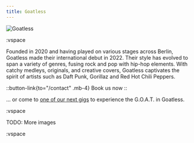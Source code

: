 ```yaml
---
title: Goatless
---
```


<!-- :landing-hero -->

![Goatless](/images/hero.jpg)

:vspace

Founded in 2020 and having played on various stages across Berlin, Goatless made their international debut in 2022. Their style has evolved to span a variety of genres, fusing rock and pop with hip-hop elements. With catchy medleys, originals, and creative covers, Goatless captivates the spirit of artists such as Daft Punk, Gorillaz and Red Hot Chili Peppers.

::button-link{to="/contact" .mb-4}
Book us now
::

... or come to [one of our next gigs](/shows) to experience the G.O.A.T. in Goatless.

:vspace

TODO: More images

:vspace
